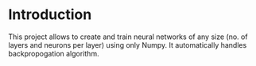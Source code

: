 # Introduction

This project allows to create and train neural networks of any size (no. of layers and neurons per layer) using only Numpy. It automatically handles backpropogation algorithm. 
